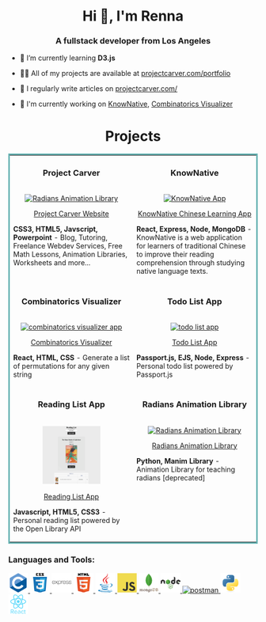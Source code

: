 <h1 align="center">Hi 👋, I'm Renna</h1>
<h3 align="center">A fullstack developer from Los Angeles</h3>

- 🌱 I’m currently learning **D3.js**

- 👨‍💻 All of my projects are available at [projectcarver.com/portfolio](https://www.projectcarver.com/portfolio)

- 📝 I regularly write articles on [projectcarver.com/](https://www.projectcarver.com/)

- 🚧 I'm currently working on [KnowNative](https://github.com/AbigailDawson/knownative), [Combinatorics Visualizer](https://github.com/rennacarver/Combinatorics-Visualizer)

<h1 align="center">Projects</h1>

<table bordercolor="#66b2b2">
  <tr>
    <td width="50%" valign="top" align="center">
      <h3 align="center">Project Carver</h3>
        <br />
      <a target="_blank" href="https://www.projectcarver.com">
            <img src="https://github.com/rennacarver/rennacarver/blob/main/Project%20Carver.gif?raw=true" width="50%"  alt="Radians Animation Library"/>
        </a>
          <br />
          <p align="center">
            <a align="center" href="https://www.projectcarver.com" target="_blank">Project Carver Website</a>
          </p>
        <p align="left"><strong>CSS3, HTML5, Javscript, Powerpoint</strong> - Blog, Tutoring, Freelance Webdev Services, Free Math Lessons, Animation Libraries, Worksheets and more...</p>
    </td>
      <td width="50%" valign="top" align="center">
          <h3 align="center">KnowNative</h3>
            <br />
          <a target="_blank" href="https://github.com/AbigailDawson/knownative">
                <img src="https://github.com/user-attachments/assets/b17ad415-e0c4-4749-b725-8610684d95e2" width="50%"  alt="KnowNative App"/>
            </a>
              <br />
              <p align="center">
              <a align="center" href="https://github.com/AbigailDawson/knownative" target="_blank">KnowNative Chinese Learning App</a>
            </a>
          </p>
            <p align="left"><strong>React, Express, Node, MongoDB</strong> - KnowNative is a web application for learners of traditional Chinese to improve their reading comprehension through studying native language texts.</p>
        </td>
  </tr>
  <tr>
    <td width="50%" valign="top" align="center">
      <h3 align="center">Combinatorics Visualizer</h3>
        <br />
        <a target="_blank" href="https://github.com/rennacarver/Combinations-Visualizer">
          <img src="https://github.com/user-attachments/assets/eee1e92c-8824-4836-8ad0-2653aee079cd" width="50%"  alt="combinatorics visualizer app"/>
        </a>
        <br />
        <p align="center">
            <a align="center" href="https://github.com/rennacarver/Combinations-Visualizer" target="_blank">Combinatorics Visualizer</a>
          </p>
        <p align="left"><strong>React, HTML, CSS</strong> - Generate a list of permutations for any given string</p>
    </td>
    <td width="50%" valign="top" align="center">
        <h3 align="center">Todo List App</h3>
          <br />
        <a target="_blank" href="https://github.com/rennacarver/todo-list-app">
              <img src="https://github.com/user-attachments/assets/53d72d63-fdda-4302-b052-0ecb4bb3ff28" width="50%"  alt="todo list app"/>
          </a>
            <br />
            <p align="center">
            <a align="center" href="https://github.com/rennacarver/todo-list-app" target="_blank">Todo List App</a>
          </a>
        </p>
          <p align="left"><strong>Passport.js, EJS, Node, Express</strong> - Personal todo list powered by Passport.js</p>
      </td>
  </tr>
  <tr>
    <td width="50%" valign="top" align="center">
      <h3 align="center">Reading List App</h3>
        <br />
        <a target="_blank" href="https://github.com/rennacarver/Reading-List-App">
          <img src="https://github.com/rennacarver/rennacarver/blob/main/Reading-List-App_medium.gif?raw=true" width="50%"  alt="Reading List App"/>
        </a>
        <br />
        <p align="center">
            <a align="center" href="https://github.com/rennacarver/Reading-List-App" target="_blank">Reading List App</a>
          </p>
        <p align="left"><strong>Javascript, HTML5, CSS3</strong> - Personal reading list powered by the Open Library API</p>
    </td>
    <td width="50%" valign="top" align="center">
      <h3 align="center">Radians Animation Library</h3>
        <br />
      <a target="_blank" href="https://github.com/rennacarver/ManimRadiansAnimationLibrary">
            <img src="https://github.com/user-attachments/assets/bf1e53ba-6535-4d7b-990a-a143b6ad82ec" width="50%"  alt="Radians Animation Library"/>
        </a>
          <br />
          <p align="center">
          <a align="center" href="https://github.com/rennacarver/ManimRadiansAnimationLibrary" target="_blank">Radians Animation Library</a>
        </a>
      </p>
        <p align="left"><strong>Python, Manim Library</strong> - Animation Library for teaching radians [deprecated]</p>
    </td>
  </tr>
</table>

<h3 align="left">Languages and Tools:</h3>
<p align="left"> <a href="https://www.cprogramming.com/" target="_blank" rel="noreferrer"> <img src="https://raw.githubusercontent.com/devicons/devicon/master/icons/c/c-original.svg" alt="c" width="40" height="40"/> </a> <a href="https://www.w3schools.com/css/" target="_blank" rel="noreferrer"> <img src="https://raw.githubusercontent.com/devicons/devicon/master/icons/css3/css3-original-wordmark.svg" alt="css3" width="40" height="40"/> </a> <a href="https://expressjs.com" target="_blank" rel="noreferrer"> <img src="https://raw.githubusercontent.com/devicons/devicon/master/icons/express/express-original-wordmark.svg" alt="express" width="40" height="40"/> </a> <a href="https://www.w3.org/html/" target="_blank" rel="noreferrer"> <img src="https://raw.githubusercontent.com/devicons/devicon/master/icons/html5/html5-original-wordmark.svg" alt="html5" width="40" height="40"/> </a> <a href="https://www.java.com" target="_blank" rel="noreferrer"> <img src="https://raw.githubusercontent.com/devicons/devicon/master/icons/java/java-original.svg" alt="java" width="40" height="40"/> </a> <a href="https://developer.mozilla.org/en-US/docs/Web/JavaScript" target="_blank" rel="noreferrer"> <img src="https://raw.githubusercontent.com/devicons/devicon/master/icons/javascript/javascript-original.svg" alt="javascript" width="40" height="40"/> </a> <a href="https://www.mongodb.com/" target="_blank" rel="noreferrer"> <img src="https://raw.githubusercontent.com/devicons/devicon/master/icons/mongodb/mongodb-original-wordmark.svg" alt="mongodb" width="40" height="40"/> </a> <a href="https://nodejs.org" target="_blank" rel="noreferrer"> <img src="https://raw.githubusercontent.com/devicons/devicon/master/icons/nodejs/nodejs-original-wordmark.svg" alt="nodejs" width="40" height="40"/> </a> <a href="https://postman.com" target="_blank" rel="noreferrer"> <img src="https://www.vectorlogo.zone/logos/getpostman/getpostman-icon.svg" alt="postman" width="40" height="40"/> </a> <a href="https://www.python.org" target="_blank" rel="noreferrer"> <img src="https://raw.githubusercontent.com/devicons/devicon/master/icons/python/python-original.svg" alt="python" width="40" height="40"/> </a> <a href="https://reactjs.org/" target="_blank" rel="noreferrer"> <img src="https://raw.githubusercontent.com/devicons/devicon/master/icons/react/react-original-wordmark.svg" alt="react" width="40" height="40"/> </a> </p>
